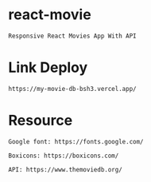 # react-movie

    Responsive React Movies App With API

# Link Deploy

    https://my-movie-db-bsh3.vercel.app/

# Resource

    Google font: https://fonts.google.com/

    Boxicons: https://boxicons.com/

    API: https://www.themoviedb.org/
